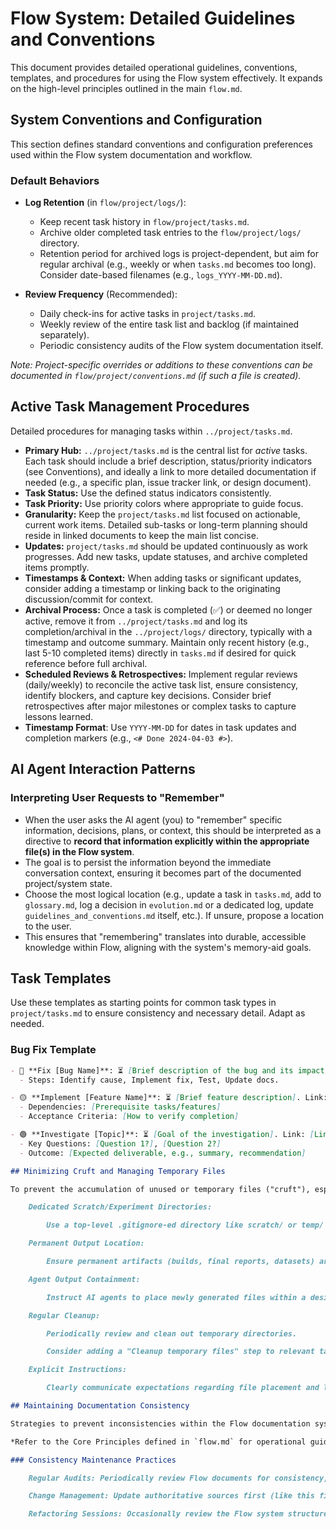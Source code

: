 # Flow System: Detailed Guidelines and Conventions

This document provides detailed operational guidelines, conventions, templates, and procedures for using the Flow system effectively. It expands on the high-level principles outlined in the main `flow.md`.

## System Conventions and Configuration

This section defines standard conventions and configuration preferences used within the Flow system documentation and workflow.

### Default Behaviors

-   **Log Retention** (in `flow/project/logs/`):
    -   Keep recent task history in `flow/project/tasks.md`.
    -   Archive older completed task entries to the `flow/project/logs/` directory.
    -   Retention period for archived logs is project-dependent, but aim for regular archival (e.g., weekly or when `tasks.md` becomes too long). Consider date-based filenames (e.g., `logs_YYYY-MM-DD.md`).

-   **Review Frequency** (Recommended):
    -   Daily check-ins for active tasks in `project/tasks.md`.
    -   Weekly review of the entire task list and backlog (if maintained separately).
    -   Periodic consistency audits of the Flow system documentation itself.

*Note: Project-specific overrides or additions to these conventions can be documented in `flow/project/conventions.md` (if such a file is created).*

## Active Task Management Procedures

Detailed procedures for managing tasks within `../project/tasks.md`.

-   **Primary Hub:** `../project/tasks.md` is the central list for *active* tasks. Each task should include a brief description, status/priority indicators (see Conventions), and ideally a link to more detailed documentation if needed (e.g., a specific plan, issue tracker link, or design document).
-   **Task Status:** Use the defined status indicators consistently.
-   **Task Priority:** Use priority colors where appropriate to guide focus.
-   **Granularity:** Keep the `project/tasks.md` list focused on actionable, current work items. Detailed sub-tasks or long-term planning should reside in linked documents to keep the main list concise.
-   **Updates:** `project/tasks.md` should be updated continuously as work progresses. Add new tasks, update statuses, and archive completed items promptly.
-   **Timestamps & Context:** When adding tasks or significant updates, consider adding a timestamp or linking back to the originating discussion/commit for context.
-   **Archival Process:** Once a task is completed (✅) or deemed no longer active, remove it from `../project/tasks.md` and log its completion/archival in the `../project/logs/` directory, typically with a timestamp and outcome summary. Maintain only recent history (e.g., last 5-10 completed items) directly in `tasks.md` if desired for quick reference before full archival.
-   **Scheduled Reviews & Retrospectives:** Implement regular reviews (daily/weekly) to reconcile the active task list, ensure consistency, identify blockers, and capture key decisions. Consider brief retrospectives after major milestones or complex tasks to capture lessons learned.
-   **Timestamp Format**: Use `YYYY-MM-DD` for dates in task updates and completion markers (e.g., `<# Done 2024-04-03 #>`).

## AI Agent Interaction Patterns

### Interpreting User Requests to "Remember"
- When the user asks the AI agent (you) to "remember" specific information, decisions, plans, or context, this should be interpreted as a directive to **record that information explicitly within the appropriate file(s) in the Flow system**.
- The goal is to persist the information beyond the immediate conversation context, ensuring it becomes part of the documented project/system state.
- Choose the most logical location (e.g., update a task in `tasks.md`, add to `glossary.md`, log a decision in `evolution.md` or a dedicated log, update `guidelines_and_conventions.md` itself, etc.). If unsure, propose a location to the user.
- This ensures that "remembering" translates into durable, accessible knowledge within Flow, aligning with the system's memory-aid goals.

## Task Templates

Use these templates as starting points for common task types in `project/tasks.md` to ensure consistency and necessary detail. Adapt as needed.

### Bug Fix Template

```markdown
- 🔴 **Fix [Bug Name]**: ⏳ [Brief description of the bug and its impact]. Link: [Link to issue tracker/detailed report]
  - Steps: Identify cause, Implement fix, Test, Update docs.

- 🟡 **Implement [Feature Name]**: ⏳ [Brief feature description]. Link: [Link to spec/design doc]
  - Dependencies: [Prerequisite tasks/features]
  - Acceptance Criteria: [How to verify completion]

- 🟢 **Investigate [Topic]**: ⏳ [Goal of the investigation]. Link: [Link to research notes/document]
  - Key Questions: [Question 1?], [Question 2?]
  - Outcome: [Expected deliverable, e.g., summary, recommendation]

## Minimizing Cruft and Managing Temporary Files

To prevent the accumulation of unused or temporary files ("cruft"), especially when using automated tools or AI agents:

    Dedicated Scratch/Experiment Directories:

        Use a top-level .gitignore-ed directory like scratch/ or temp/ for temporary scripts, outputs, data samples, and exploratory work. Files here are considered ephemeral.

    Permanent Output Location:

        Ensure permanent artifacts (builds, final reports, datasets) are placed in designated project directories (e.g., dist/, artifacts/, data/processed/). Do not leave permanent outputs in temporary directories.

    Agent Output Containment:

        Instruct AI agents to place newly generated files within a designated subdirectory (e.g., scratch/agent_output/) unless explicitly intended as permanent additions to core directories (src/, tests/, docs/).

    Regular Cleanup:

        Periodically review and clean out temporary directories.

        Consider adding a "Cleanup temporary files" step to relevant task checklists in project/tasks.md.

    Explicit Instructions:

        Clearly communicate expectations regarding file placement and lifespan when initiating tasks involving file creation, especially with AI agents.

## Maintaining Documentation Consistency

Strategies to prevent inconsistencies within the Flow documentation system itself:

*Refer to the Core Principles defined in `flow.md` for operational guidelines.*

### Consistency Maintenance Practices

    Regular Audits: Periodically review Flow documents for consistency, broken links, and duplicated information.

    Change Management: Update authoritative sources first (like this file), then propagate changes or update references in other documents. Document significant changes (perhaps in `../meta/evolution.md` or a dedicated `../meta/CHANGELOG.md`).

    Refactoring Sessions: Occasionally review the Flow system structure itself for potential improvements or simplification. Remove outdated documents or sections.
